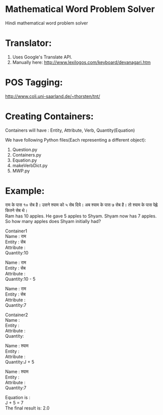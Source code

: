 # Mathematical Word Problem Solver
Hindi mathematical word problem solver

# Translator:

1. Uses Google's Translate API.
2. Manually here: http://www.lexilogos.com/keyboard/devanagari.htm

# POS Tagging:

http://www.coli.uni-saarland.de/~thorsten/tnt/

# Creating Containers:

Containers will have :
Entity, Attribute, Verb, Quantity(Equation)

We have following Python files(Each representing a different object):    
1. Question.py    
2. Containers.py    
3. Equation.py    
4. makeVerbDict.py    
5. MWP.py 

# Example:

राम के पास १० सेब है। उसने श्याम को ५ सेब दिये। अब श्याम के पास ७ सेब है। तो श्याम के पास पेह्ले कितने सेब थे।    
Ram has 10 apples. He gave 5 apples to Shyam. Shyam now has 7 apples. So how many apples does Shyam initially had?    

Container1  
Name : राम    
Entity : सेब    
Attribute :    
Quantity:10    

Name : राम    
Entity : सेब    
Attribute :    
Quantity:10 - 5    

Name : राम    
Entity : सेब    
Attribute :    
Quantity:7    

Container2    
Name :    
Entity :    
Attribute :    
Quantity:    

Name : श्याम    
Entity :     
Attribute :     
Quantity:J + 5    

Name : श्याम    
Entity :    
Attribute :    
Quantity:7    

Equation is :    
J + 5  =  7    
The final result is:  2.0    
